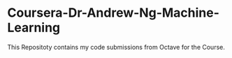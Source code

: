 # Coursera-Dr-Andrew-Ng-Machine-Learning

This Repositoty contains my code submissions from Octave for the Course.
